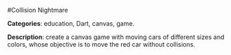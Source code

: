#Collision Nightmare

**Categories**: education, Dart, canvas, game.

**Description**: create a canvas game with moving cars of different sizes and colors, whose objective is to move the red car without collisions.